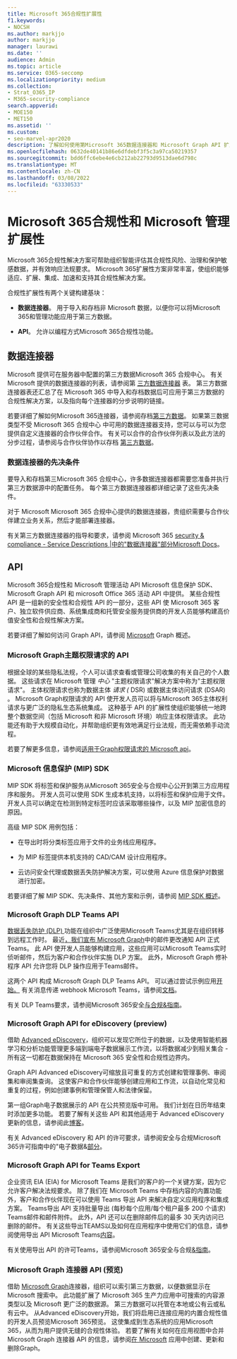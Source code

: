 ```yaml
---
title: Microsoft 365合规性扩展性
f1.keywords:
- NOCSH
ms.author: markjjo
author: markjjo
manager: laurawi
ms.date: ''
audience: Admin
ms.topic: article
ms.service: O365-seccomp
ms.localizationpriority: medium
ms.collection:
- Strat_O365_IP
- M365-security-compliance
search.appverid:
- MOE150
- MET150
ms.assetid: ''
ms.custom:
- seo-marvel-apr2020
description: 了解如何使用第Microsoft 365数据连接器和 Microsoft Graph API 扩展合规性解决方案。
ms.openlocfilehash: 0632de40141b86e6dfdebf3f5c3a97ca50219357
ms.sourcegitcommit: bdd6ffc6ebe4e6cb212ab22793d9513dae6d798c
ms.translationtype: MT
ms.contentlocale: zh-CN
ms.lasthandoff: 03/08/2022
ms.locfileid: "63330533"
---
```

# <a name="microsoft-365-compliance-and-microsoft-priva-extensibility"></a>Microsoft 365合规性和 Microsoft 管理扩展性

Microsoft 365合规性解决方案可帮助组织智能评估其合规性风险、治理和保护敏感数据，并有效响应法规要求。 Microsoft 365扩展性方案非常丰富，使组织能够适应、扩展、集成、加速和支持其合规性解决方案。

合规性扩展性有两个关键构建基块：

- **数据连接器**。 用于导入和存档非 Microsoft 数据，以便你可以将Microsoft 365和管理功能应用于第三方数据。

- **API**。 允许以编程方式Microsoft 365合规性功能。

## <a name="data-connectors"></a>数据连接器

Microsoft 提供可在服务器中配置的第三方数据Microsoft 365 合规中心。 有关 Microsoft 提供的数据连接器的列表，请参阅第 [三方数据连接器](archiving-third-party-data.md#third-party-data-connectors) 表。 第三方数据连接器表还汇总了在 Microsoft 365 中导入和存档数据后可应用于第三方数据的合规性解决方案，以及指向每个连接器的分步说明的链接。

若要详细了解如何Microsoft 365连接器，请参阅存档[第三方数据](archiving-third-party-data.md)。 如果第三数据类型不受 Microsoft 365 合规中心 中可用的数据连接器支持，您可以与可以为您提供自定义连接器的合作伙伴合作。 有关可以合作的合作伙伴列表以及此方法的分步过程，请参阅与合作伙伴协作以存档 [第三方数据](work-with-partner-to-archive-third-party-data.md)。

### <a name="prerequisites-for-data-connectors"></a>数据连接器的先决条件

要导入和存档第三Microsoft 365 合规中心，许多数据连接器都需要您准备并执行第三方数据源中的配置任务。 每个第三方数据连接器都详细记录了这些先决条件。

对于 Microsoft Microsoft 365 合规中心提供的数据连接器，贵组织需要与合作伙伴建立业务关系，然后才能部署连接器。

有关第三方数据连接器的指导和要求，请参阅 Microsoft 365 [security & compliance - Service Descriptions |中的"数据连接器"部分Microsoft Docs](/office365/servicedescriptions/microsoft-365-service-descriptions/microsoft-365-tenantlevel-services-licensing-guidance/microsoft-365-security-compliance-licensing-guidance)。

## <a name="apis"></a>API

Microsoft 365合规性和 Microsoft 管理活动 API Microsoft 信息保护 SDK、Microsoft Graph API 和 microsoft Office 365 活动 API 中提供。 某些合规性 API 是一组新的安全性和合规性 API 的一部分，这些 API 使 Microsoft 365 客户、独立软件供应商、系统集成商和托管安全服务提供商的开发人员能够构建高价值安全性和合规性解决方案。

若要详细了解如何访问 Graph API，请参阅 [Microsoft](/graph/overview) Graph 概述。

### <a name="microsoft-graph-apis-for-subject-rights-requests"></a>Microsoft Graph主题权限请求的 API

根据全球的某些隐私法规，个人可以请求查看或管理公司收集的有关自己的个人数据。 这些请求在 Microsoft 管理 *中心* "主题权限请求"解决方案中称为"主题权限请求"。 主体权限请求也称为数据主体 *请求 (* DSR) 或数据主体访问请求 (DSAR) 。 Microsoft Graph权限请求的 API 使开发人员可以将与Microsoft 365主体权利请求与更广泛的隐私生态系统集成。 这种基于 API 的扩展性使组织能够统一地跨整个数据空间（包括 Microsoft 和非 Microsoft 环境）响应主体权限请求。 此功能还有助于大规模自动化，并帮助组织更有效地满足行业法规，而无需依赖手动流程。

若要了解更多信息，请参阅[适用于Graph权限请求的 Microsoft api](/graph/api/resources/subjectrightsrequest-subjectrightsrequestapioverview)。

### <a name="microsoft-information-protection-mip-sdk"></a>Microsoft 信息保护 (MIP) SDK

MIP SDK 将标签和保护服务从Microsoft 365安全与合规中心公开到第三方应用程序和服务。 开发人员可以使用 SDK 生成本机支持，以将标签和保护应用于文件。 开发人员可以确定在检测到特定标签时应该采取哪些操作，以及 MIP 加密信息的原因。

高级 MIP SDK 用例包括：

- 在导出时将分类标签应用于文件的业务线应用程序。

- 为 MIP 标签提供本机支持的 CAD/CAM 设计应用程序。

- 云访问安全代理或数据丢失防护解决方案，可以使用 Azure 信息保护对数据进行加密。

若要详细了解 MIP SDK、先决条件、其他方案和示例，请参阅 [MIP SDK 概述](/information-protection/develop/overview)。

### <a name="microsoft-graph-api-for-teams-dlp"></a>Microsoft Graph DLP Teams API

[数据丢失防护 (DLP) ](dlp-microsoft-teams.md)功能在组织中广泛使用Microsoft Teams尤其是在组织转移到远程工作时。 最近[，我们宣布 Microsoft Graph](https://devblogs.microsoft.com/microsoft365dev/change-notifications-for-microsoft-teams-messages-now-generally-available/)中的邮件更改通知 API 正式Teams。 此 API 使开发人员能够构建应用，这些应用可以Microsoft Teams实时侦听邮件，然后为客户和合作伙伴实施 DLP 方案。 此外，Microsoft Graph 修补程序 API 允许您将 DLP 操作应用于Teams邮件。

这两个 API 构成 Microsoft Graph DLP Teams API。 可以通过尝试示例应用[开始。](https://github.com/microsoftgraph/aspnetcore-webhooks-sample) 有关消息传递 webhook Microsoft Teams，请参阅[文档](/graph/api/subscription-post-subscriptions)。

有关 DLP Teams要求，请参阅Microsoft 365安全[与合规&指南](/office365/servicedescriptions/microsoft-365-service-descriptions/microsoft-365-tenantlevel-services-licensing-guidance/microsoft-365-security-compliance-licensing-guidance)。

### <a name="microsoft-graph-api-for-ediscovery-preview"></a>Microsoft Graph API for eDiscovery (preview) 

借助 [Advanced eDiscovery](overview-ediscovery-20.md)，组织可以发现它所位于的数据，以及使用智能机器学习和分析功能管理更多端到端电子数据展示工作流，以将数据减少到相关集合 - 所有这一切都在数据保持在 Microsoft 365 安全性和合规性边界内。

Graph API Advanced eDiscovery可缩放且可重复的方式创建和管理事例、审阅集和审阅集查询。 这使客户和合作伙伴能够创建应用和工作流，以自动化常见和重复的过程，例如创建事例和管理保管人和法律保留。

第一组Graph电子数据展示的 API 在公共预览版中可用。 我们计划在日历年结束时添加更多功能。 若要了解有关这些 API 和其他适用于 Advanced eDiscovery 更新的信息，请参阅此[博客](https://aka.ms/Ignite2020AeDAA)。

有关 Advanced eDiscovery 和 API 的许可要求，请参阅安全与合规Microsoft 365许可指南中的"电子数据&[部分](/office365/servicedescriptions/microsoft-365-service-descriptions/microsoft-365-tenantlevel-services-licensing-guidance/microsoft-365-security-compliance-licensing-guidance#ediscovery)。

### <a name="microsoft-graph-api-for-teams-export"></a>Microsoft Graph API for Teams Export

企业资讯 EIA (EIA) for Microsoft Teams 是我们的客户的一个关键方案，因为它允许客户解决法规要求。 除了我们在 Microsoft Teams 中存档内容的内置功能外，客户和合作伙伴现在可以使用 Teams 导出 API 来解决自定义应用程序和集成方案。 Teams导出 API 支持批量导出 (每秒每个应用/每个租户最多 200 个请求) Teams邮件和邮件附件。 此外，API 还可以在删除邮件后的最多 30 天内访问已删除的邮件。 有关这些导出TEAMS以及如何在应用程序中使用它们的信息，请参阅使用导出 API Microsoft Teams[内容](/microsoftteams/export-teams-content)。

有关使用导出 API 的许可Teams，请参阅Microsoft 365安全与合规[&指南](/office365/servicedescriptions/microsoft-365-service-descriptions/microsoft-365-tenantlevel-services-licensing-guidance/microsoft-365-security-compliance-licensing-guidance)。

### <a name="microsoft-graph-connector-apis-preview"></a>Microsoft Graph 连接器 API (预览) 

借助 [Microsoft Graph](/microsoftsearch/connectors-overview)连接器，组织可以索引第三方数据，以便数据显示在Microsoft 搜索中。 此功能扩展了 Microsoft 365 生产力应用中可搜索的内容源类型以及 Microsoft 更广泛的数据源。 第三方数据可以托管在本地或公有云或私有云中。 从Advanced eDiscovery开始，我们将启用已连接应用的内置合规性值的开发人员预览Microsoft 365预览。 这使集成到生态系统的应用Microsoft 365，从而为用户提供无缝的合规性体验。 若要了解有关如何在应用视图中合并 Microsoft Graph 连接器 API 的信息，请参阅[在 Microsoft](/graph/connecting-external-content-connectors-api-overview) 应用中创建、更新和删除Graph。
